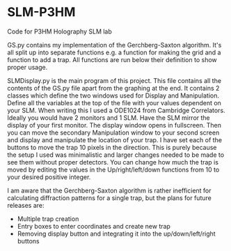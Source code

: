 # SLM-P3HM
Code for P3HM Holography SLM lab


GS.py contains my implementation of the Gerchberg-Saxton algorithm.
It's all split up into separate functions e.g. a function for making the grid and a function to add a trap.
All functions are run below their definition to show proper usage.


SLMDisplay.py is the main program of this project.
This file contains all the contents of the GS.py file apart from the graphing at the end.
It contains 2 classes which define the two windows used for Display and Manipulation.
Define all the variables at the top of the file with your values dependent on your SLM. When writing this I used a ODE1024 from Cambridge Correlators.
Ideally you would have 2 monitors and 1 SLM. Have the SLM mirror the display of your first monitor. The display window opens in fullscreen.
Then you can move the secondary Manipulation window to your second screen and display and manipulate the location of your trap.
I have set each of the buttons to move the trap 10 pixels in the direction. This is purely because the setup I used was minimalistic
and larger changes needed to be made to see them without proper detectors. You can change how much the trap is moved by editing the
values in the Up/right/left/down functions from 10 to your desired positive integer.

I am aware that the Gerchberg-Saxton algorithm is rather inefficient for calculating diffraction patterns for a single trap, but the plans for future releases are:
* Multiple trap creation
* Entry boxes to enter coordinates and create new trap
* Removing display button and integrating it into the up/down/left/right buttons
